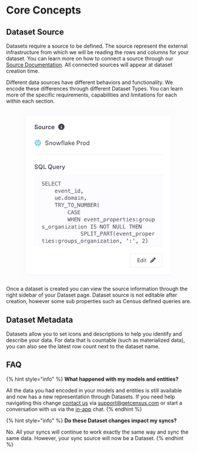 # Core Concepts

## Dataset Source <a href="#data-source" id="data-source"></a>

Datasets require a source to be defined. The source represent the external infrastructure from which we will be reading the rows and columns for your dataset. You can learn more on how to connect a source through our [Source Documentation](broken-reference). All connected sources will appear at dataset creation time.

Different data sources have different behaviors and functionality. We encode these differences through different Dataset Types. You can learn more of the specific requirements, capabilities and limitations for each within each section.&#x20;

<figure><img src="../../.gitbook/assets/image.png" alt=""><figcaption></figcaption></figure>

Once a dataset is created you can view the source information through the right sidebar of your Dataset page. Dataset source is not editable after creation, however some sub properties such as Census defined queries are.&#x20;

## Dataset Metadata

Datasets allow you to set icons and descriptions to help you identify and describe your data. For data that is countable (such as materialized data), you can also see the latest row count next to the dataset name.

## FAQ

{% hint style="info" %}
**What happened with my models and entities?**

All the data you had encoded in your models and entities is still available and now has a new representation through Datasets. If you need help navigating this change [contact us](mailto:support@getcensus.com) via support@getcensus.com or start a conversation with us via the [in-app](https://app.getcensus.com) chat.
{% endhint %}

{% hint style="info" %}
**Do these Dataset changes impact my syncs?**

No. All your syncs will continue to work exactly the same way and sync the same data. However, your sync source will now be a Dataset.&#x20;
{% endhint %}

